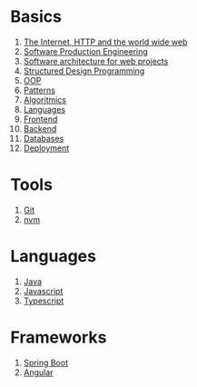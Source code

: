 <!--
---
layout: page
title: GPT-notes
subtitle: All you need to be a web developer
---
-->

# Basics
1. [The Internet, HTTP and the world wide web](basics/http.md)
2. [Software Production Engineering](basics/production.md)
3. [Software architecture for web projects](basics/architecture.md)
4. [Structured Design Programming](basics/programming.md)
5. [OOP](basics/oop.md)
6. [Patterns](basics/patterns.md)
7. [Algoritmics](basics/algoritmics.md)
8. [Languages](basics/languages.md)
9. [Frontend](basics/fontend.md)
10. [Backend](basics/backend.md)
11. [Databases](basics/databases.md)
12. [Deployment](basics/deployment.md)

# Tools
1. [Git](git/index.md)
2. [nvm](nmv/index.md)

# Languages
1. [Java](java/index.md)
2. [Javascript](javascript/index.md)
3. [Typescript](typescript/index.md)

# Frameworks
1. [Spring Boot](springboot/index.md)
2. [Angular](angular/index.md)


